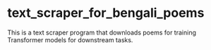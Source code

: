# text_scraper_for_bengali_poems
This is a text scraper program that downloads poems for training Transformer models for downstream tasks.
